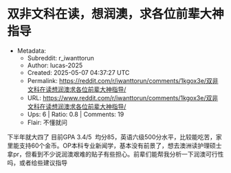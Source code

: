 # 双非文科在读，想润澳，求各位前辈大神指导

- Metadata:
  - Subreddit: r_iwanttorun
  - Author: lucas-2025
  - Created: 2025-05-07 04:37:27 UTC
  - Permalink: https://reddit.com/r/iwanttorun/comments/1kgox3e/双非文科在读想润澳求各位前辈大神指导/
  - URL: https://www.reddit.com/r/iwanttorun/comments/1kgox3e/双非文科在读想润澳求各位前辈大神指导/
  - Ups: 6 | Ratio: 0.8 | Comments: 19
  - Flair: 不懂就问


下半年就大四了 目前GPA 3.4/5
 均分85，英语六级500分水平，比较能吃苦，家里能支持60个金币。OP本科专业新闻学，基本没有前景了，想去澳洲读护理硕士拿pr，但看到不少说润澳艰难的贴子有些担心。前辈们能帮我分析一下润澳可行性吗，或者给些建议指导

